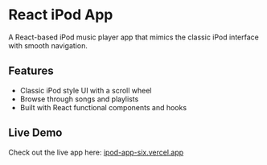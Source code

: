 # React iPod App

A React-based iPod music player app that mimics the classic iPod interface with smooth navigation.

## Features

- Classic iPod style UI with a scroll wheel  
- Browse through songs and playlists  
- Built with React functional components and hooks

## Live Demo

Check out the live app here: [ipod-app-six.vercel.app](ipod-app-six.vercel.app)

